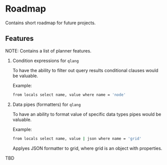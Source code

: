 # Roadmap 

Contains short roadmap for future projects.

## Features

NOTE: Contains a list of planner features.


1. Condition expressions for `qlang`
   
    To have the ability to filter out query results conditional clauses would be valuable.

    Example:
    ```bash
    from locals select name, value where name = 'node'
    ```

2. Data pipes (formatters) for `qlang`

    To have an ability to format value of specific data types pipes would be valuable. 

    Example:
    ```bash
    from locals select name, value | json where name = 'grid'
    ```

    Applyes JSON formatter to grid, where grid is an object with properties.


TBD